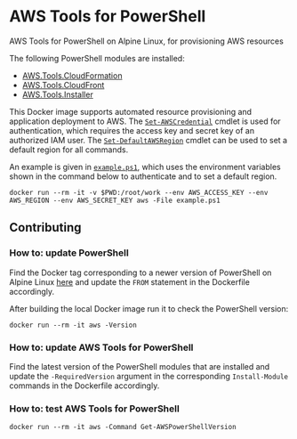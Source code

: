 # AWS Tools for PowerShell

AWS Tools for PowerShell on Alpine Linux, for provisioning AWS resources

The following PowerShell modules are installed:

- [AWS.Tools.CloudFormation](https://www.powershellgallery.com/packages/AWS.Tools.CloudFormation)
- [AWS.Tools.CloudFront](https://www.powershellgallery.com/packages/AWS.Tools.CloudFront)
- [AWS.Tools.Installer](https://www.powershellgallery.com/packages/AWS.Tools.Installer)

This Docker image supports automated resource provisioning and application 
deployment to AWS. The [`Set-AWSCredential`][credentials] cmdlet is 
used for authentication, which requires the access key and secret key of an 
authorized IAM user. The [`Set-DefaultAWSRegion`][region] cmdlet can be used to 
set a default region for all commands.

An example is given in [`example.ps1`](example.ps1), which uses the environment 
variables shown in the command below to authenticate and to set a default 
region.

```
docker run --rm -it -v $PWD:/root/work --env AWS_ACCESS_KEY --env AWS_REGION --env AWS_SECRET_KEY aws -File example.ps1
```

[credentials]: https://docs.aws.amazon.com/powershell/latest/userguide/specifying-your-aws-credentials.html
[region]: https://docs.aws.amazon.com/powershell/latest/userguide/pstools-installing-specifying-region.html

## Contributing

### How to: update PowerShell

Find the Docker tag corresponding to a newer version of PowerShell on Alpine 
Linux [here](https://hub.docker.com/_/microsoft-powershell) and update the 
`FROM` statement in the Dockerfile accordingly.

After building the local Docker image run it to check the PowerShell version:

```
docker run --rm -it aws -Version
```

### How to: update AWS Tools for PowerShell

Find the latest version of the PowerShell modules that are installed and update 
the `-RequiredVersion` argument in the corresponding `Install-Module` commands 
in the Dockerfile accordingly.

### How to: test AWS Tools for PowerShell

```
docker run --rm -it aws -Command Get-AWSPowerShellVersion
```
